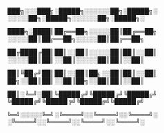 
███╗░░░███╗░█████╗░░░░░░██╗░█████╗░  ░░░░░██╗░█████╗░░░░░░██╗░█████╗░

████╗░████║██╔══██╗░░░░░██║██╔══██╗  ░░░░░██║██╔══██╗░░░░░██║██╔══██╗

██╔████╔██║██║░░██║░░░░░██║██║░░██║  ░░░░░██║██║░░██║░░░░░██║██║░░██║

██║╚██╔╝██║██║░░██║██╗░░██║██║░░██║  ██╗░░██║██║░░██║██╗░░██║██║░░██║

██║░╚═╝░██║╚█████╔╝╚█████╔╝╚█████╔╝  ╚█████╔╝╚█████╔╝╚█████╔╝╚█████╔╝

╚═╝░░░░░╚═╝░╚════╝░░╚════╝░░╚════╝░  ░╚════╝░░╚════╝░░╚════╝░░╚════╝░

